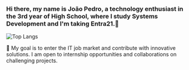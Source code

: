 ### Hi there, my name is João Pedro, a technology enthusiast in the 3rd year of High School, where I study Systems Development and I'm taking Entra21.👋

![Top Langs](https://github-readme-stats.vercel.app/api/top-langs/?username=JPonchiroli&theme=tokyonight)

💼 My goal is to enter the IT job market and contribute with innovative solutions. I am open to internship opportunities and collaborations on challenging projects.
